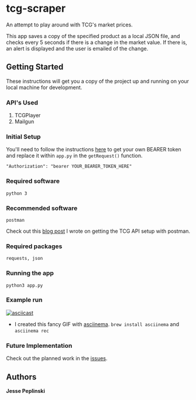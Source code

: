 # tcg-scraper

An attempt to play around with TCG's market prices.

This app saves a copy of the specified product as a local JSON file, and checks every 5 seconds if there is a change in the market value. If there is, an alert is displayed and the user is emailed of the change.

## Getting Started

These instructions will get you a copy of the project up and running on your local machine for development.

### API's Used
1. TCGPlayer
2. Mailgun

### Initial Setup
You'll need to follow the instructions [here](https://docs.tcgplayer.com/docs/getting-started) to get your own BEARER token and replace it within `app.py` in the `getRequest()` function.

```
"Authorization": "bearer YOUR_BEARER_TOKEN_HERE"
```

### Required software
`python 3`

### Recommended software
`postman`

Check out this [blog post](https://medium.com/@Jessepeplinski/connecting-to-tcgplayers-api-with-postman-ce459d809a54) I wrote on getting the TCG API setup with postman.

### Required packages
`requests, json`

### Running the app
`python3 app.py`

### Example run
[![asciicast](https://asciinema.org/a/143890.png)](https://asciinema.org/a/143890)

* I created this fancy GIF with [asciinema](asciinema.org). `brew install asciinema` and `asciinema rec`

### Future Implementation

Check out the planned work in the [issues](https://github.com/JessePeplinski/tcg-scraper/issues).

## Authors

**Jesse Peplinski**
